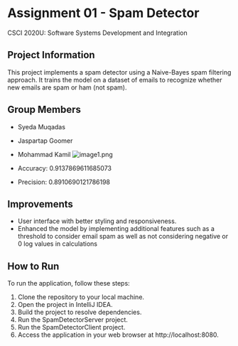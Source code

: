 # Assignment 01 - Spam Detector
CSCI 2020U: Software Systems Development and Integration

## Project Information
This project implements a spam detector using a Naive-Bayes spam filtering approach. It trains the model on a dataset of emails to recognize whether new emails are spam or ham (not spam).

## Group Members
- Syeda Muqadas
- Jaspartap Goomer
- Mohammad Kamil
![image1.png](https://github.com/OntarioTech-CS-program/w24-csci2020u-assignment01-cornelius-goomer-muqadas-kamil/blob/main/image1.png)

- Accuracy: 0.9137869611685073
- Precision: 0.8910690121786198

## Improvements
- User interface with better styling and responsiveness.
- Enhanced the model by implementing additional features such as a threshold to consider email spam as well as not considering negative or 0 log values in calculations

## How to Run
To run the application, follow these steps:
1. Clone the repository to your local machine.
2. Open the project in IntelliJ IDEA.
3. Build the project to resolve dependencies.
4. Run the SpamDetectorServer project.
5. Run the SpamDetectorClient project.
6. Access the application in your web browser at http://localhost:8080.
